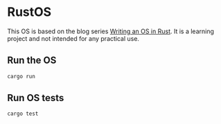 # RustOS

This OS is based on the blog series [Writing an OS in Rust](https://os.phil-opp.com/). It is a learning project and not intended for any practical use.

## Run the OS
```bash
cargo run
```

## Run OS tests
```bash
cargo test
```